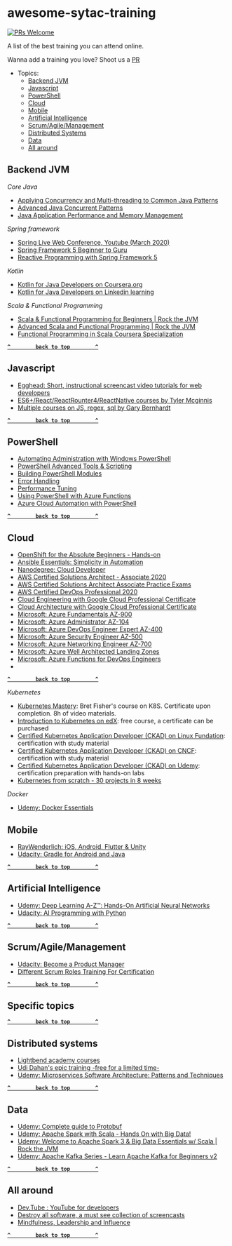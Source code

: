 # awesome-sytac-training
[![PRs Welcome](https://img.shields.io/badge/PRs-welcome-brightgreen.svg?style=flat-square)](http://makeapullrequest.com)

A list of the best training you can attend online.

Wanna add a training you love? Shoot us a [PR](https://github.com/sytac/awesome-sytac-training/pulls)


- Topics:
  - [Backend JVM](#backend-jvm)
  - [Javascript](#javascript)
  - [PowerShell](#PowerShell)
  - [Cloud](#cloud)
  - [Mobile](#mobile)
  - [Artificial Intelligence](#artificial-intelligence)
  - [Scrum/Agile/Management](#scrumagilemanagement)
  - [Distributed Systems](#distributed-systems)
  - [Data](#data)
  - [All around](#all-around)
  
  
## Backend JVM
_Core Java_
- [Applying Concurrency and Multi-threading to Common Java Patterns](https://app.pluralsight.com/library/courses/java-patterns-concurrency-multi-threading)
- [Advanced Java Concurrent Patterns](https://app.pluralsight.com/library/courses/java-concurrent-patterns-advanced)
- [Java Application Performance and Memory Management](https://www.udemy.com/course/java-application-performance-and-memory-management/)

_Spring framework_
- [Spring Live Web Conference, Youtube (March 2020)](https://www.youtube.com/watch?v=F-EdDnjF6ao&list=PLgGXSWYM2FpOAQjMXE9ynaV7uDrPVpGWw)
- [Spring Framework 5 Beginner to Guru](https://www.udemy.com/course/spring-framework-5-beginner-to-guru/)
- [Reactive Programming with Spring Framework 5](https://www.udemy.com/course/reactive-programming-with-spring-framework-5/)

_Kotlin_
- [Kotlin for Java Developers on Coursera.org](https://www.coursera.org/learn/kotlin-for-java-developers/)
- [Kotlin for Java Developers on Linkedin learning](https://www.linkedin.com/learning/kotlin-for-java-developers/)

_Scala & Functional Programming_
 - [Scala & Functional Programming for Beginners | Rock the JVM](https://www.udemy.com/course/rock-the-jvm-scala-for-beginners/)
 - [Advanced Scala and Functional Programming | Rock the JVM](https://www.udemy.com/course/advanced-scala/)
 - [Functional Programming in Scala Coursera Specialization](https://www.coursera.org/specializations/scala)

**[`^        back to top        ^`](#)**

## Javascript
- [Egghead: Short, instructional screencast video tutorials for web developers](https://egghead.io/)
- [ES6+/React/ReactRounter4/ReactNative courses by Tyler Mcginnis](https://learn.tylermcginnis.com/)
- [Multiple courses on JS, regex, sql by Gary Bernhardt](https://www.executeprogram.com/courses)

**[`^        back to top        ^`](#)**

## PowerShell
- [Automating Administration with Windows PowerShell](https://www.youtube.com/watch?v=UVUd9_k9C6A)
- [PowerShell Advanced Tools & Scripting](https://youtu.be/K4YDHFalAK8)
- [Building PowerShell Modules](https://leanpub.com/building-powershell-modules)
- [Error Handling](https://www.gngrninja.com/script-ninja/2016/6/5/powershell-getting-started-part-11-error-handling)
- [Performance Tuning](https://thedotsource.com/2019/11/13/powershell-performance-tuning/)
- [Using PowerShell with Azure Functions](https://www.youtube.com/watch?v=fIycfLlgph0)
- [Azure Cloud Automation with PowerShell](https://www.udemy.com/course/azure-cloud-automation/)

**[`^        back to top        ^`](#)**

## Cloud
- [OpenShift for the Absolute Beginners - Hands-on](https://www.udemy.com/course/learn-openshift/)
- [Ansible Essentials: Simplicity in Automation](https://www.udemy.com/course/ansible-essentials-simplicity-in-automation/)
- [Nanodegree: Cloud Developer](https://www.udacity.com/course/cloud-developer-nanodegree--nd9990)
- [AWS Certified Solutions Architect - Associate 2020](https://www.udemy.com/course/aws-certified-solutions-architect-associate/)
- [AWS Certified Solutions Architect Associate Practice Exams](https://www.udemy.com/share/102DhnAkQYc19aRHg=/)
- [AWS Certified DevOps Professional 2020](https://linuxacademy.com/course/aws-certified-devops-professional-new/)
- [Cloud Engineering with Google Cloud Professional Certificate](https://www.coursera.org/professional-certificates/cloud-engineering-gcp)
- [Cloud Architecture with Google Cloud Professional Certificate](https://www.coursera.org/professional-certificates/gcp-cloud-architect)
- [Microsoft: Azure Fundamentals AZ-900](https://docs.microsoft.com/en-us/learn/certifications/exams/az-900?tab=tab-learning-paths)
- [Microsoft: Azure Administrator AZ-104](https://cloudacademy.com/learning-paths/az-104-exam-preparation-microsoft-azure-administrator-1-1332/)
- [Microsoft: Azure DevOps Engineer Expert AZ-400](https://www.pluralsight.com/paths/designing-and-implementing-microsoft-devops-solutions-az-400)
- [Microsoft: Azure Security Engineer AZ-500](https://www.udemy.com/course/az-500-course/)
- [Microsoft: Azure Networking Engineer AZ-700](https://www.pluralsight.com/paths/designing-and-implementing-microsoft-azure-networking-solutions-az-700)
- [Microsoft: Azure Well Architected Landing Zones](https://portal.cloudskills.io/products/well-architected-azure-landing-zones-deep-dive)
- [Microsoft: Azure Functions for DevOps Engineers](https://portal.cloudskills.io/azure-functions-powershell)
- 

**[`^        back to top        ^`](#)**

_Kubernetes_

- [Kubernetes Mastery](https://www.udemy.com/course/kubernetesmastery): Bret Fisher's course on K8S. Certificate upon completion. 8h of video materials.
- [Introduction to Kubernetes on edX](https://www.edx.org/course/introduction-to-kubernetes): free course, a certificate can be purchased
- [Certified Kubernetes Application Developer (CKAD) on Linux Fundation](https://training.linuxfoundation.org/certification/certified-kubernetes-application-developer-ckad/): certification with study material
- [Certified Kubernetes Application Developer (CKAD) on CNCF](https://www.cncf.io/certification/ckad/): certification with study material
- [Certified Kubernetes Application Developer (CKAD) on Udemy](https://www.udemy.com/course/certified-kubernetes-application-developer/): certification preparation with hands-on labs
- [Kubernetes from scratch - 30 projects in 8 weeks](https://cloudskills.io/courses/k8s-from-scratch)

_Docker_

- [Udemy: Docker Essentials](https://www.udemy.com/share/101rq4AkQYc19aRHg=/)

## Mobile
- [RayWenderlich: iOS, Android, Flutter & Unity](https://www.raywenderlich.com/)
- [Udacity: Gradle for Android and Java](https://www.udacity.com/course/gradle-for-android-and-java--ud867)

**[`^        back to top        ^`](#)**

## Artificial Intelligence

- [Udemy: Deep Learning A-Z™: Hands-On Artificial Neural Networks](https://www.udemy.com/share/101WyWBEUZeV5TRX4=/)
- [Udacity: AI Programming with Python](https://www.udacity.com/course/ai-programming-python-nanodegree--nd089)
  
**[`^        back to top        ^`](#)**
   
## Scrum/Agile/Management

- [Udacity: Become a Product Manager](https://www.udacity.com/course/product-manager-nanodegree--nd036)
- [Different Scrum Roles Training For Certification](https://www.scrum.org)
  
**[`^        back to top        ^`](#)**
  
## Specific topics
  
**[`^        back to top        ^`](#)**
 
## Distributed systems

- [Lightbend academy courses](https://academy.lightbend.com/courses)
- [Udi Dahan's epic training -free for a limited time-](https://learn.particular.net/courses/adsd-online-free)
- [Udemy: Microservices Software Architecture: Patterns and Techniques](https://www.udemy.com/share/101YTmAkQYc19aRHg=/)

**[`^        back to top        ^`](#)**

## Data

- [Udemy: Complete guide to Protobuf](https://www.udemy.com/course/protocol-buffers/?ranMID=39197&ranEAID=JVFxdTr9V80&ranSiteID=JVFxdTr9V80-sfTZWmi8w8zfyliZq6RA.g&LSNPUBID=JVFxdTr9V80)
- [Udemy: Apache Spark with Scala - Hands On with Big Data!](https://www.udemy.com/share/101YVsBEUZeV5TRX4=/)
- [Udemy: Welcome to Apache Spark 3 & Big Data Essentials w/ Scala | Rock the JVM](https://www.udemy.com/share/102cr4BEUZeV5TRX4=/)
- [Udemy: Apache Kafka Series - Learn Apache Kafka for Beginners v2](https://www.udemy.com/share/1013hcAkQYc19aRHg=/)

**[`^        back to top        ^`](#)**

## All around

- [Dev.Tube : YouTube for developers](https://dev.tube)
- [Destroy all software, a must see collection of screencasts](https://www.destroyallsoftware.com/screencasts)
- [Mindfulness, Leadership and Influence](https://siyli.org)

**[`^        back to top        ^`](#)**

